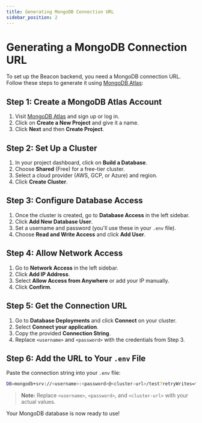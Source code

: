 ```yaml
---
title: Generating MongoDB Connection URL
sidebar_position: 2
---
```


# Generating a MongoDB Connection URL

To set up the Beacon backend, you need a MongoDB connection URL. Follow these steps to generate it using [MongoDB Atlas](https://www.mongodb.com/atlas):

## Step 1: Create a MongoDB Atlas Account

1. Visit [MongoDB Atlas](https://www.mongodb.com/atlas) and sign up or log in.
2. Click on **Create a New Project** and give it a name.
3. Click **Next** and then **Create Project**.

## Step 2: Set Up a Cluster

1. In your project dashboard, click on **Build a Database**.
2. Choose **Shared** (Free) for a free-tier cluster.
3. Select a cloud provider (AWS, GCP, or Azure) and region.
4. Click **Create Cluster**.

## Step 3: Configure Database Access

1. Once the cluster is created, go to **Database Access** in the left sidebar.
2. Click **Add New Database User**.
3. Set a username and password (you'll use these in your `.env` file).
4. Choose **Read and Write Access** and click **Add User**.

## Step 4: Allow Network Access

1. Go to **Network Access** in the left sidebar.
2. Click **Add IP Address**.
3. Select **Allow Access from Anywhere** or add your IP manually.
4. Click **Confirm**.

## Step 5: Get the Connection URL

1. Go to **Database Deployments** and click **Connect** on your cluster.
2. Select **Connect your application**.
3. Copy the provided **Connection String**.
4. Replace `<username>` and `<password>` with the credentials from Step 3.

## Step 6: Add the URL to Your `.env` File

Paste the connection string into your `.env` file:

```bash
DB=mongodb+srv://<username>:<password>@<cluster-url>/test?retryWrites=true&w=majority
```

> **Note:** Replace `<username>`, `<password>`, and `<cluster-url>` with your actual values.

Your MongoDB database is now ready to use!

